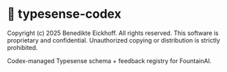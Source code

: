 # 🧠 typesense-codex

Copyright (c) 2025 Benedikte Eickhoff.
All rights reserved.
This software is proprietary and confidential.
Unauthorized copying or distribution is strictly prohibited.

Codex-managed Typesense schema + feedback registry for FountainAI.
